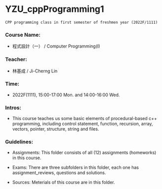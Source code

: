 # YZU_cppProgramming1
```
CPP programming class in first semester of freshmen year (2022F/1111)
```

### Course Name:
- 程式設計（一） / Computer Programming(I)

### Teacher:
- 林基成 / Ji-Cherng Lin

### Time:
- 2022F(1111), 15:00-17:00 Mon. and 14:00-16:00 Wed.

### Intros:

- This course teaches us some basic elements of procedural-based c++ programming, including control statement, function, recursion, array, vectors, pointer, structure, string and files.

### Guidelines:

- Assignments: This folder consists of all (12) assignments (homeworks) in this course.

- Exams: There are three subfolders in this folder, each one has assignment_reviews, questions and solutions.

- Sources: Meterials of this course are in this folder.
